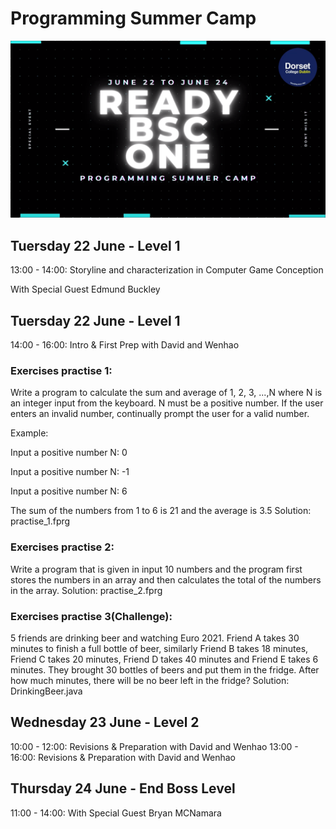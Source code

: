 
# Programming Summer Camp


![Logo](https://github.com/codeitamarjr/DorsetCollegeSummerCamp/blob/master/DorsetCollegeSummerCamp.png?raw=true)

    
## Tuersday 22 June - Level 1

13:00 - 14:00: Storyline and characterization in Computer Game Conception

With Special Guest Edmund Buckley


## Tuersday 22 June - Level 1

14:00 - 16:00: Intro & First Prep with David and Wenhao

### Exercises practise 1:
Write a program to calculate the sum and average of 1, 2, 3, ...,N where N is an
integer input from the keyboard.
N must be a positive number. If the user enters an invalid number, continually prompt
the user for a valid number.

Example:

Input a positive number N: 0

Input a positive number N: -1

Input a positive number N: 6

The sum of the numbers from 1 to 6 is 21 and the average is 3.5
Solution: practise_1.fprg
### Exercises practise 2:
Write a program that is given in input 10 numbers and the program first stores the numbers in an array and then calculates the total of the numbers in the array.
Solution: practise_2.fprg
### Exercises practise 3(Challenge):
5 friends are drinking beer and watching Euro 2021. Friend A takes 30 minutes to finish a full bottle of beer, similarly Friend B takes 18 minutes, Friend C takes 20 minutes, Friend D takes 40 minutes and Friend E takes 6 minutes. They brought 30 bottles of beers and put them in the fridge. After how much minutes, there will be no beer left in the fridge?
Solution: DrinkingBeer.java




## Wednesday 23 June - Level 2

10:00 - 12:00: Revisions & Preparation with David and Wenhao
13:00 - 16:00: Revisions & Preparation with David and Wenhao

## Thursday 24 June - End Boss Level

11:00 - 14:00: With Special Guest Bryan MCNamara 
